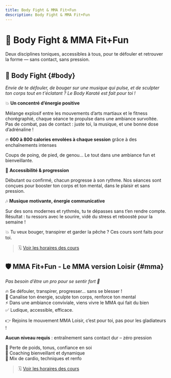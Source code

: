 ```yaml
---
title: Body Fight & MMA Fit+Fun
description: Body Fight & MMA Fit+Fun
---
```

# 💪 Body Fight & MMA Fit+Fun

Deux disciplines toniques, accessibles à tous, pour te défouler et retrouver la forme — sans contact, sans pression.

## 🎵 Body Fight {#body}

_Envie de te défouler, de bouger sur une musique qui pulse, et de sculpter ton corps tout en t'éclatant ? Le Body Karaté est fait pour toi !_

💥 **Un concentré d’énergie positive**

Mélange explosif entre les mouvements d’arts martiaux et le fitness chorégraphié, chaque séance te propulse dans une ambiance survoltée. Pas de combat, pas de contact : juste toi, la musique, et une bonne dose d’adrénaline !

🔥 **600 à 800 calories envolées à chaque session** grâce à des enchaînements intenses

Coups de poing, de pied, de genou… Le tout dans une ambiance fun et bienveillante.

💃 **Accessibilité & progression**

Débutant ou confirmé, chacun progresse à son rythme. Nos séances sont conçues pour booster ton corps et ton mental, dans le plaisir et sans pression.

🎶 **Musique motivante, énergie communicative**

Sur des sons modernes et rythmés, tu te dépasses sans t’en rendre compte.  
Résultat : tu ressors avec le sourire, vidé du stress et reboosté pour la semaine !

💥 Tu veux bouger, transpirer et garder la pêche ? Ces cours sont faits pour toi.

> 🗓️ [Voir les horaires des cours](/horaires)

## 🛡️ MMA Fit+Fun - Le MMA version Loisir {#mma}

_Pas besoin d’être un pro pour se sentir fort 💪_

🔥 Se défouler, transpirer, progresser... sans se blesser !  
🌿 Canalise ton énergie, sculpte ton corps, renforce ton mental  
⚡ Dans une ambiance conviviale, viens vivre le MMA qui fait du bien  
✅ Ludique, accessible, efficace.

👉 Rejoins le mouvement MMA Loisir, c’est pour toi, pas pour les gladiateurs !

**Aucun niveau requis** : entraînement sans contact dur – zéro pression

🔹 Perte de poids, tonus, confiance en soi  
🔹 Coaching bienveillant et dynamique  
🔹 Mix de cardio, techniques et renfo

> 🗓️ [Voir les horaires des cours](/horaires)